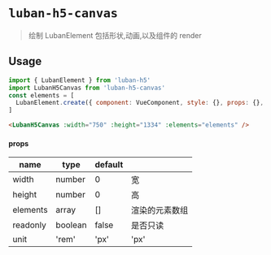 # `luban-h5-canvas`

> 绘制 LubanElement 包括形状,动画,以及组件的 render

## Usage

```js
import { LubanElement } from 'luban-h5'
import LubanH5Canvas from 'luban-h5-canvas'
const elements = [
  LubanElement.create({ component: VueComponent, style: {}, props: {}, animations: [] })
]
```

```html
<LubanH5Canvas :width="750" :height="1334" :elements="elements" />
```

#### props

| name     | type    | default |                |
| -------- | ------- | ------- | -------------- |
| width    | number  | 0       | 宽             |
| height   | number  | 0       | 高             |
| elements | array   | []      | 渲染的元素数组 |
| readonly | boolean | false   | 是否只读       |
| unit     | 'rem'   | 'px'    | 'px'           | 渲染的元素形状单位 |
